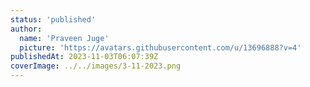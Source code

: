 ```yaml
---
status: 'published'
author:
  name: 'Praveen Juge'
  picture: 'https://avatars.githubusercontent.com/u/13696888?v=4'
publishedAt: 2023-11-03T06:07:39Z
coverImage: ../../images/3-11-2023.png
---
```

